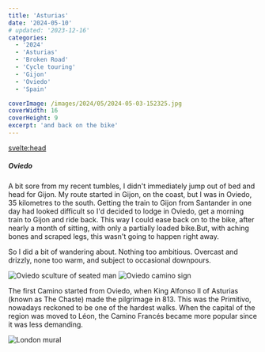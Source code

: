 ```yaml
---
title: 'Asturias'
date: '2024-05-10'
# updated: '2023-12-16'
categories:
  - '2024'
  - 'Asturias'
  - 'Broken Road'
  - 'Cycle touring'
  - 'Gijon'
  - 'Oviedo'
  - 'Spain'

coverImage: /images/2024/05/2024-05-03-152325.jpg
coverWidth: 16
coverHeight: 9
excerpt: 'and back on the bike'
---
```


<script>
	import Callout from '$lib/components/Callout.svelte'
  import Img from '$lib/components/Img.svelte'
</script>

<svelte:head>

<title>2024 Europe</title>
</svelte:head>

<section class="card">

<h5>Oviedo</h5>

<p>A bit sore from my recent tumbles, I didn't immediately jump out of bed and head for Gijon. My route started in Gijon, on the coast, but I was in Oviedo, 35 kilometres to the south. Getting the train to Gijon from Santander in one day had looked difficult so I'd decided to lodge in Oviedo, get a morning train to Gijon and ride back. This way I could ease back on to the bike, after nearly a month of sitting, with only a partially loaded bike.But, with aching bones and scraped legs, this wasn't going to happen right away.</p>

<p>So I did a bit of wandering about. Nothing too ambitious. Overcast and drizzly, none too warm, and subject to occasional downpours.</p>

<Img
  src="/images/2024/05/2024-05-05-161427.jpg"
  alt="Oviedo sculture of seated man"  
/>
<Img
  src="/images/2024/05/2024-05-05-165729.jpg"
  alt="Oviedo camino sign"  
/>

<p>The first Camino started from Oviedo, when King Alfonso II of Asturias (known as The Chaste) made the pilgrimage in 813. This was the Primitivo, nowadays reckoned to be one of the hardest walks. When the capital of the region was moved to L&eacute;on, the Camino Franc&eacute;s became more popular since it was less demanding.</p>

<Img
  src="/images/2024/05/2024-05-05-170326.jpg"
  alt="London mural"  
/>

</section>
